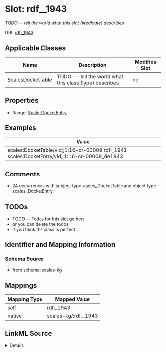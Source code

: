 

# Slot: rdf__1943


_TODO -- tell the world what this slot (predicate) describes._





URI: [rdf:_1943](http://www.w3.org/1999/02/22-rdf-syntax-ns#_1943)



<!-- no inheritance hierarchy -->





## Applicable Classes

| Name | Description | Modifies Slot |
| --- | --- | --- |
| [ScalesDocketTable](../classes/ScalesDocketTable.md) | TODO -- tell the world what this class (type) describes |  no  |







## Properties

* Range: [ScalesDocketEntry](../classes/ScalesDocketEntry.md)






## Examples

| Value |
| --- |
| scales:DocketTable/vid;;1:16-cr-00009 rdf:_1943 scales:DocketEntry/vid;;1:16-cr-00009_de1943 |

## Comments

* 24 occurrences with subject type scales_DocketTable and object type scales_DocketEntry.

## TODOs

* TODO -- Todos for this slot go here
* or you can delete the todos
* if you think the class is perfect.

## Identifier and Mapping Information







### Schema Source


* from schema: scales-kg




## Mappings

| Mapping Type | Mapped Value |
| ---  | ---  |
| self | rdf:_1943 |
| native | scales-kg/:rdf__1943 |




## LinkML Source

<details>
```yaml
name: rdf__1943
description: TODO -- tell the world what this slot (predicate) describes.
todos:
- TODO -- Todos for this slot go here
- or you can delete the todos
- if you think the class is perfect.
comments:
- 24 occurrences with subject type scales_DocketTable and object type scales_DocketEntry.
examples:
- value: scales:DocketTable/vid;;1:16-cr-00009 rdf:_1943 scales:DocketEntry/vid;;1:16-cr-00009_de1943
from_schema: scales-kg
rank: 1000
slot_uri: rdf:_1943
alias: rdf__1943
domain_of:
- scales_DocketTable
range: scales_DocketEntry

```
</details>